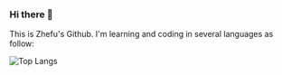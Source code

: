 ### Hi there 👋

This is Zhefu's Github. I'm learning and coding in several languages as follow:

![Top Langs](https://github-readme-stats.vercel.app/api/top-langs/?username=arcatva&hide_progress=true)




<!--
**arcatva/arcatva** is a ✨ _special_ ✨ repository because its `README.md` (this file) appears on your GitHub profile.

Here are some ideas to get you started:

- 🔭 I’m currently working on ...
- 🌱 I’m currently learning ...
- 👯 I’m looking to collaborate on ...
- 🤔 I’m looking for help with ...
- 💬 Ask me about ...
- 📫 How to reach me: ...
- 😄 Pronouns: ...
- ⚡ Fun fact: ...
-->
